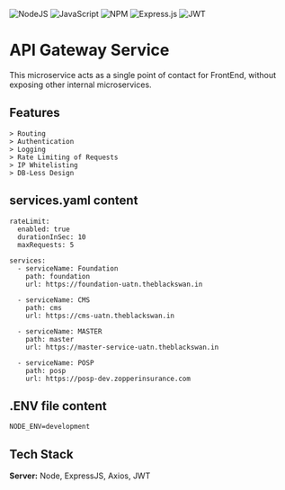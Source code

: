   
![NodeJS](https://img.shields.io/badge/node.js-6DA55F?style=for-the-badge&logo=node.js&logoColor=white) ![JavaScript](https://img.shields.io/badge/javascript-%23323330.svg?style=for-the-badge&logo=javascript&logoColor=%23F7DF1E) ![NPM](https://img.shields.io/badge/NPM-%23CB3837.svg?style=for-the-badge&logo=npm&logoColor=white) ![Express.js](https://img.shields.io/badge/express.js-%23404d59.svg?style=for-the-badge&logo=express&logoColor=%2361DAFB) ![JWT](https://img.shields.io/badge/JWT-black?style=for-the-badge&logo=JSON%20web%20tokens)



# API Gateway Service

This microservice acts as a single point of contact for FrontEnd, without exposing other internal microservices.



## Features

```
> Routing
> Authentication
> Logging
> Rate Limiting of Requests
> IP Whitelisting
> DB-Less Design 

```

## services.yaml content
```
rateLimit:
  enabled: true
  durationInSec: 10
  maxRequests: 5

services:
  - serviceName: Foundation
    path: foundation
    url: https://foundation-uatn.theblackswan.in

  - serviceName: CMS
    path: cms
    url: https://cms-uatn.theblackswan.in

  - serviceName: MASTER
    path: master
    url: https://master-service-uatn.theblackswan.in

  - serviceName: POSP
    path: posp
    url: https://posp-dev.zopperinsurance.com
```
## .ENV file content

```
NODE_ENV=development

```

## Tech Stack

**Server:** Node, ExpressJS, Axios, JWT

